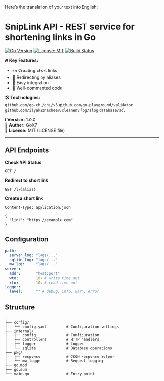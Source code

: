 Here’s the translation of your text into English:

# SnipLink API - REST service for shortening links in Go  

[![Go Version](https://img.shields.io/badge/Go-1.21+-blue)](https://golang.org/)
[![License: MIT](https://img.shields.io/badge/License-MIT-green.svg)](LICENSE)
[![Build Status](https://img.shields.io/github/actions/workflow/status/GoX7/SnipLink-api/go.yml)](https://github.com/GoX7/SnipLink-api/actions)

**🔥 Key Features:**  
- ✂️ Creating short links  
- 🔀 Redirecting by aliases  
- 🧩 Easy integration  
- 📝 Well-commented code  

**🛠 Technologies:**  
`github.com/go-chi/chi/v5` `github.com/go-playground/validator`  
`github.com/ilyakaznacheev/cleanenv` `log/slog` `database/sql`  

**ℹ️ Version:** 1.0.0  
**👤 Author:** GoX7  
**📜 License:** MIT (LICENSE file)  

---

## API Endpoints  
**Check API Status**  
```http 
GET / 
```
**Redirect to short link**  
```http
GET /l/{alias}
```

**Create a short link**  
```http
Content-Type: application/json

{
  "link": "https://example.com"
}
```

## Configuration
```yaml
path: 
  server_log: "logs/..."
  sqlite_log: "logs/..."
  mw_log:     "logs/..."
server:
  addr:       "host:port"
  wto:        10s # write time out
  rto:        10s # read time out
logger:
  level:      "" # debug, info, warn, error
```

## Structure
```
.
├── config/
│   └── config.yaml         # Configuration settings
├── internal/
│   ├── config              # Configuration
│   ├── controllers         # HTTP handlers
│   ├── logger              # Logger
│   └── sqlite              # Database operations
├── pkg/
│   ├── response            # JSON response helper
│   └── mw_logger           # Request logging
├── go.mod
├── go.sum
└── main.go                 # Entry point
```
